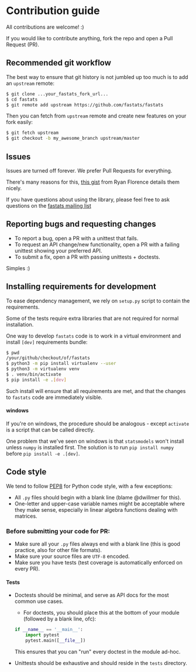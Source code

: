 # Contribution guide

All contributions are welcome! :)

If you would like to contribute anything, fork the repo and open a Pull Request (PR).

## Recommended git workflow

The best way to ensure that git history is not jumbled up too much is to add an `upstream` remote:

```bash
$ git clone ...your_fastats_fork_url...
$ cd fastats
$ git remote add upstream https://github.com/fastats/fastats
```

Then you can fetch from `upstream` remote and create new features on your fork easily:

```bash
$ git fetch upstream
$ git checkout -b my_awesome_branch upstream/master
```


## Issues

Issues are turned off forever. We prefer Pull Requests for everything.

There's many reasons for this, [this gist][bad_issues] from Ryan Florence details them nicely.

If you have questions about using the library, please feel free to ask
questions on the [fastats mailing list](https://groups.google.com/forum/#!forum/fastats)


## Reporting bugs and requesting changes

- To report a bug, open a PR with a unittest that fails.
- To request an API change/new functionality, open a PR with a failing unittest showing your
  preferred API.
- To submit a fix, open a PR with passing unittests + doctests.

Simples :)


## Installing requirements for development

To ease dependency management, we rely on `setup.py` script to contain the
requirements.

Some of the tests require extra libraries that are not required for normal
installation.

One way to develop `fastats` code is to work in a virtual environment and
install `[dev]` requirements bundle:

```bash
$ pwd
/your/github/checkout/of/fastats
$ python3 -m pip install virtualenv --user
$ python3 -m virtualenv venv
$ . venv/bin/activate
$ pip install -e .[dev]
```

Such install will ensure that all requirements are met, and that the changes
to `fastats` code are immediately visible.


#### windows

If you're on windows, the procedure should be analogous - except
`activate` is a script that can be called directly.

One problem that we've seen on windows is that `statsmodels` won't install
unless `numpy` is installed first.  The solution is to run `pip install numpy`
before `pip install -e .[dev]`.


## Code style

We tend to follow [PEP8][pep8] for Python code style, with a few exceptions:

- All `.py` files should begin with a blank line (blame @dwillmer for this).
- One-letter and upper-case variable names might be acceptable where they make sense, especially in
  linear algebra functions dealing with matrices.

### Before submitting your code for PR:

- Make sure all your `.py` files always end with a blank line (this is good practice,
  also for other file formats).
- Make sure your source files are `UTF-8` encoded.
- Make sure you have tests (test coverage is automatically enforced on every PR).

#### Tests

- Doctests should be minimal, and serve as API docs for the most common use cases.
  - For doctests, you should place this at the bottom of your module (followed by a blank line, ofc):

  ```python
  if __name__ == '__main__':
      import pytest
      pytest.main([__file__])
  ```
  This ensures that you can "run" every doctest in the module ad-hoc.

- Unittests should be exhaustive and should reside in the `tests` directory.


[bad_issues]: https://gist.github.com/ryanflorence/8a62abea562ca2896dee
[pep8]: https://pep8.org/
